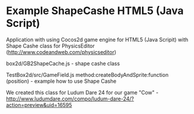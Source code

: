 Example ShapeCashe HTML5 (Java Script)
=======================

Application with using Cocos2d game engine for HTML5 (Java Scripit) with Shape Cashe class for PhysicsEditor (http://www.codeandweb.com/physicseditor)

box2d/GB2ShapeCache.js - shape cashe class

TestBox2d/src/GameField.js method:createBodyAndSprite:function (position) - example how to use Shape Cashe

We created this class for Ludum Dare 24 for our game "Cow" - http://www.ludumdare.com/compo/ludum-dare-24/?action=preview&uid=16595